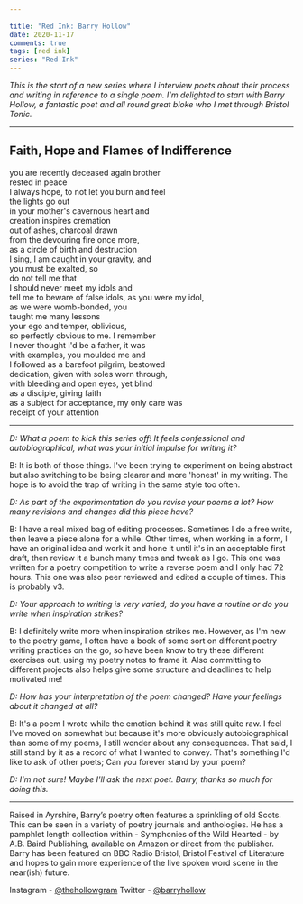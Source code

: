 ```yaml
---
  
title: "Red Ink: Barry Hollow"
date: 2020-11-17
comments: true  
tags: [red ink]
series: "Red Ink"
---
```

*This is the start of a new series where I interview poets about their process and writing in reference to a single poem. I'm delighted to start with Barry Hollow, a fantastic poet and all round great bloke who I met through Bristol Tonic.*

***

## Faith, Hope and Flames of Indifference

you are recently deceased again brother  
rested in peace  
I always hope, to not let you burn and feel   
the lights go out  
in your mother's cavernous heart and  
creation inspires cremation  
out of ashes, charcoal drawn  
from the devouring fire once more,  
as a circle of birth and destruction                               
I sing, I am caught in your gravity, and  
you must be exalted, so  
do not tell me that  
I should never meet my idols and  
tell me to beware of  false idols, as you were my idol,  
as we were womb-bonded, you  
taught me many lessons  
your ego and temper, oblivious,  
so perfectly obvious to me. I remember  
I never thought I'd be a father, it was  
with examples, you moulded me and  
I followed as a barefoot pilgrim, bestowed  
dedication, given with soles worn through,  
with bleeding and open eyes, yet blind  
as a disciple, giving faith  
as a subject for acceptance, my only care was  
receipt of your attention  

***

*D: What a poem to kick this series off! It feels confessional and autobiographical, what was your initial impulse for writing it?*

B: It is both of those things. I've been trying to experiment on being abstract but also switching to be being clearer and more 'honest' in my writing. The hope is to avoid the trap of writing in the same style too often.

*D: As part of the experimentation do you revise your poems a lot? How many revisions and changes did this piece have?*

B: I have a real mixed bag of editing processes. Sometimes I do a free write, then leave a piece alone for a while. Other times, when working in a form, I have an original idea and work it and hone it until it's in an acceptable first draft, then review it a bunch many times and tweak as I go. This one was written for a poetry competition to write a reverse poem and I only had 72 hours. This one was also peer reviewed and edited a couple of times. This is probably v3.

*D: Your approach to writing is very varied, do you have a routine or do you write when inspiration strikes?*

B: I definitely write more when inspiration strikes me. However, as I'm new to the poetry game, I often have a book of some sort on different poetry writing practices on the go, so have been know to try these different exercises out, using my poetry notes to frame it. Also committing to different projects also helps give some structure and deadlines to help motivated me!

*D: How has your interpretation of the poem changed? Have your feelings about it changed at all?*

B: It's a poem I wrote while the emotion behind it was still quite raw. I feel I've moved on somewhat but because it's more obviously autobiographical than some of my poems, I still wonder about any consequences. That said, I still stand by it as a record of what I wanted to convey. That's something I'd like to ask of other poets; Can you forever stand by your poem?

*D: I'm not sure! Maybe I'll ask the next poet.*
*Barry, thanks so much for doing this.*

***
Raised in Ayrshire, Barry’s poetry often features a sprinkling of old Scots. This can be seen in a variety of poetry journals and anthologies. He has a pamphlet length collection within - Symphonies of the Wild Hearted - by A.B. Baird Publishing, available on Amazon or direct from the publisher. Barry has been featured on BBC Radio Bristol,  Bristol Festival of Literature and hopes to gain more experience of the live spoken word scene in the near(ish) future.

Instagram - [@thehollowgram](www.instagram.com/thehollowgram)
Twitter - [@barryhollow](www.twitter.com/barryhollow)
